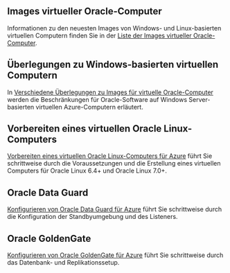 

## <a name="oracle-virtual-machine-images"></a>Images virtueller Oracle-Computer
Informationen zu den neuesten Images von Windows- und Linux-basierten virtuellen Computern finden Sie in der [Liste der Images virtueller Oracle-Computer](../articles/virtual-machines/virtual-machines-linux-classic-oracle-images.md?toc=%2fazure%2fvirtual-machines%2flinux%2fclassic%2ftoc.json).

## <a name="considerations-for-windows-based-virtual-machines"></a>Überlegungen zu Windows-basierten virtuellen Computern
In [Verschiedene Überlegungen zu Images für virtuelle Oracle-Computer](../articles/virtual-machines/virtual-machines-windows-classic-oracle-considerations.md?toc=%2fazure%2fvirtual-machines%2fwindows%2fclassic%2ftoc.json) werden die Beschränkungen für Oracle-Software auf Windows Server-basierten virtuellen Azure-Computern erläutert.

## <a name="prepare-an-oracle-linux-virtual-machine"></a>Vorbereiten eines virtuellen Oracle Linux-Computers
[Vorbereiten eines virtuellen Oracle Linux-Computers für Azure](../articles/virtual-machines/virtual-machines-linux-oracle-create-upload-vhd.md?toc=%2fazure%2fvirtual-machines%2flinux%2ftoc.json) führt Sie schrittweise durch die Voraussetzungen und die Erstellung eines virtuellen Computers für Oracle Linux 6.4+ und Oracle Linux 7.0+.

## <a name="oracle-data-guard"></a>Oracle Data Guard
[Konfigurieren von Oracle Data Guard für Azure](../articles/virtual-machines/virtual-machines-windows-classic-configure-oracle-data-guard.md?toc=%2fazure%2fvirtual-machines%2fwindows%2fclassic%2ftoc.json) führt Sie schrittweise durch die Konfiguration der Standbyumgebung und des Listeners.

## <a name="oracle-goldengate"></a>Oracle GoldenGate
[Konfigurieren von Oracle GoldenGate für Azure](../articles/virtual-machines/virtual-machines-windows-classic-configure-oracle-goldengate.md?toc=%2fazure%2fvirtual-machines%2fwindows%2fclassic%2ftoc.json) führt Sie schrittweise durch das Datenbank- und Replikationssetup.

